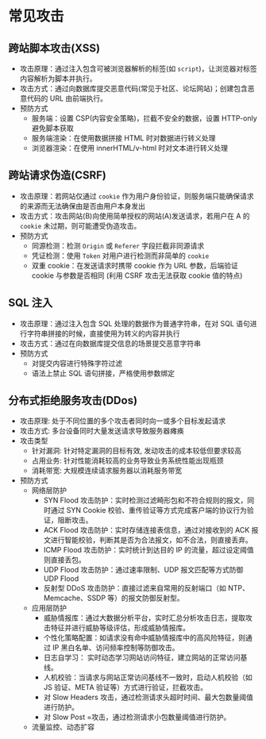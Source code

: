 # 常见攻击

## 跨站脚本攻击(XSS)

- 攻击原理：通过注入包含可被浏览器解析的标签(如 `script`)，让浏览器对标签内容解析为脚本并执行。
- 攻击方式：通过向数据库提交恶意代码(常见于社区、论坛网站)；创建包含恶意代码的 URL 由前端执行。
- 预防方式
  - 服务端：设置 CSP(内容安全策略)，拦截不安全的数据，设置 HTTP-only 避免脚本获取
  - 服务端渲染：在使用数据拼接 HTML 时对数据进行转义处理
  - 浏览器渲染：在使用 innerHTML/v-html 时对文本进行转义处理

## 跨站请求伪造(CSRF)

- 攻击原理：若网站仅通过 `cookie` 作为用户身份验证，则服务端只能确保请求的来源而无法确保由是否由用户本身发出
- 攻击方式：攻击网站(B)向使用简单授权的网站(A)发送请求，若用户在 A 的 `cookie` 未过期，则可能遭受伪造攻击。
- 预防方式
  - 同源检测：检测 `Origin` 或 `Referer` 字段拦截非同源请求
  - 凭证检测：使用 `Token` 对用户进行检测而非简单的 `cookie`
  - 双重 cookie：在发送请求时携带 cookie 作为 URL 参数，后端验证 cookie 与参数是否相同 (利用 CSRF 攻击无法获取 cookie 值的特点)

## SQL 注入

- 攻击原理：通过注入包含 SQL 处理的数据作为普通字符串，在对 SQL 语句进行字符串拼接的时候，直接使用为转义的内容并执行
- 攻击方式：通过在向数据库提交信息的场景提交恶意字符串
- 预防方式
  - 对提交内容进行特殊字符过滤
  - 语法上禁止 SQL 语句拼接，严格使用参数绑定

## 分布式拒绝服务攻击(DDos)

- 攻击原理: 处于不同位置的多个攻击者同时向一或多个目标发起请求
- 攻击方式: 多台设备同时大量发送请求导致服务器瘫痪
- 攻击类型
  - 针对漏洞: 针对特定漏洞的目标有效, 发动攻击的成本较低但要求较高
  - 占用业务: 针对性能消耗较高的业务导致业务系统性能出现瓶颈
  - 消耗带宽: 大规模连续请求服务器以消耗服务带宽
- 预防方式
  - 网络层防护
    - SYN Flood 攻击防护：实时检测过滤畸形包和不符合规则的报文，同时通过 SYN Cookie 校验、重传验证等方式完成客户端的协议行为验证，阻断攻击。
    - ACK Flood 攻击防护：实时存储连接表信息，通过对接收到的 ACK 报文进行智能校验，判断其是否为合法报文，如不合法，则直接丢弃。
    - ICMP Flood 攻击防护：实时统计到达目的 IP 的流量，超过设定阈值则直接丢包。
    - UDP Flood 攻击防护：通过速率限制、UDP 报文匹配等方式防御 UDP Flood
    - 反射型 DDoS 攻击防护：直接过滤来自常用的反射端口（如 NTP、Memcache、SSDP 等）的报文防御反射型。
  - 应用层防护
    - 威胁情报库：通过大数据分析平台，实时汇总分析攻击日志，提取攻击特征并进行威胁等级评估，形成威胁情报库。
    - 个性化策略配置：如请求没有命中威胁情报库中的高风险特征，则通过 IP 黑白名单、访问频率控制等防御攻击。
    - 日志自学习： 实时动态学习网站访问特征，建立网站的正常访问基线。
    - 人机校验：当请求与网站正常访问基线不一致时，启动人机校验（如 JS 验证、META 验证等）方式进行验证，拦截攻击。
    - 对 Slow Headers 攻击，通过检测请求头超时时间、最大包数量阈值进行防护。
    - 对 Slow Post =攻击，通过检测请求小包数量阈值进行防护。
  - 流量监控、动态扩容
